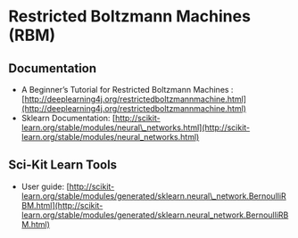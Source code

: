 # Restricted Boltzmann Machines \(RBM\)

## Documentation <a id="documentation"></a>

* A Beginner’s Tutorial for Restricted Boltzmann Machines : [http://deeplearning4j.org/restrictedboltzmannmachine.html](http://deeplearning4j.org/restrictedboltzmannmachine.html)​
* Sklearn Documentation: [http://scikit-learn.org/stable/modules/neural\_networks.html](http://scikit-learn.org/stable/modules/neural_networks.html)​

## Sci-Kit Learn Tools <a id="sci-kit-learn-tools"></a>

* User guide: [http://scikit-learn.org/stable/modules/generated/sklearn.neural\_network.BernoulliRBM.html](http://scikit-learn.org/stable/modules/generated/sklearn.neural_network.BernoulliRBM.html)​

